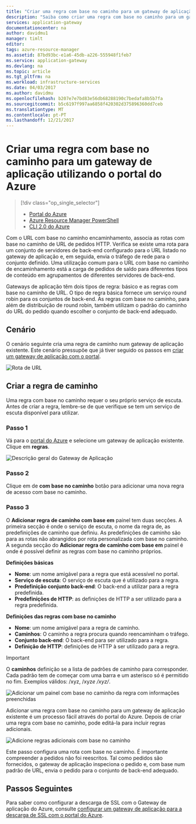 ```yaml
---
title: "Criar uma regra com base no caminho para um gateway de aplicação - portal do Azure | Microsoft Docs"
description: "Saiba como criar uma regra com base no caminho para um gateway de aplicação utilizando o portal do Azure."
services: application-gateway
documentationcenter: na
author: davidmu1
manager: timlt
editor: 
tags: azure-resource-manager
ms.assetid: 87bd93bc-e1a6-45db-a226-555948f1feb7
ms.service: application-gateway
ms.devlang: na
ms.topic: article
ms.tgt_pltfrm: na
ms.workload: infrastructure-services
ms.date: 04/03/2017
ms.author: davidmu
ms.openlocfilehash: b207e7e7bd83e56db68288190c7bedafa8b5b7fa
ms.sourcegitcommit: b5c6197f997aa6858f420302d375896360dd7ceb
ms.translationtype: MT
ms.contentlocale: pt-PT
ms.lasthandoff: 12/21/2017
---
```

# <a name="create-a-path-based-rule-for-an-application-gateway-by-using-the-azure-portal"></a>Criar uma regra com base no caminho para um gateway de aplicação utilizando o portal do Azure

> [!div class="op_single_selector"]
> * [Portal do Azure](application-gateway-create-url-route-portal.md)
> * [Azure Resource Manager PowerShell](application-gateway-create-url-route-arm-ps.md)
> * [CLI 2.0 do Azure](application-gateway-create-url-route-cli.md)

Com o URL com base no caminho encaminhamento, associa as rotas com base no caminho de URL de pedidos HTTP. Verifica se existe uma rota para um conjunto de servidores de back-end configurado para o URL listado no gateway de aplicação e, em seguida, envia o tráfego de rede para o conjunto definido. Uma utilização comum para o URL com base no caminho de encaminhamento está a carga de pedidos de saldo para diferentes tipos de conteúdo em agrupamentos de diferentes servidores de back-end.

Gateways de aplicação têm dois tipos de regra: básico e as regras com base no caminho de URL. O tipo de regra básica fornece um serviço round robin para os conjuntos de back-end. As regras com base no caminho, para além de distribuição de round robin, também utilizam o padrão do caminho do URL do pedido quando escolher o conjunto de back-end adequado.

## <a name="scenario"></a>Cenário

O cenário seguinte cria uma regra de caminho num gateway de aplicação existente.
Este cenário pressupõe que já tiver seguido os passos em [criar um gateway de aplicação com o portal](application-gateway-create-gateway-portal.md).

![Rota de URL][scenario]

## <a name="createrule"></a>Criar a regra de caminho

Uma regra com base no caminho requer o seu próprio serviço de escuta. Antes de criar a regra, lembre-se de que verifique se tem um serviço de escuta disponível para utilizar.

### <a name="step-1"></a>Passo 1

Vá para o [portal do Azure](http://portal.azure.com) e selecione um gateway de aplicação existente. Clique em **regras**.

![Descrição geral do Gateway de Aplicação][1]

### <a name="step-2"></a>Passo 2

Clique em de **com base no caminho** botão para adicionar uma nova regra de acesso com base no caminho.

### <a name="step-3"></a>Passo 3

O **Adicionar regra de caminho com base em** painel tem duas secções. A primeira secção é onde o serviço de escuta, o nome da regra de, as predefinições de caminho que definiu. As predefinições de caminho são para as rotas não abrangidos por rota personalizada com base no caminho. A segunda secção do **Adicionar regra de caminho com base em** painel é onde é possível definir as regras com base no caminho próprios.

**Definições básicas**

* **Nome**: um nome amigável para a regra que está acessível no portal.
* **Serviço de escuta**: O serviço de escuta que é utilizado para a regra.
* **Predefinição conjunto back-end**: O back-end a utilizar para a regra predefinida.
* **Predefinições de HTTP**: as definições de HTTP a ser utilizado para a regra predefinida.

**Definições das regras com base no caminho**

* **Nome**: um nome amigável para a regra de caminho.
* **Caminhos**: O caminho a regra procura quando reencaminham o tráfego.
* **Conjunto back-end**: O back-end para ser utilizado para a regra.
* **Definição de HTTP**: definições de HTTP à ser utilizado para a regra.

> [!IMPORTANT]
> O **caminhos** definição se a lista de padrões de caminho para corresponder. Cada padrão tem de começar com uma barra e um asterisco só é permitido no fim. Exemplos válidos: /xyz, /xyz*e /xyz/*.  

![Adicionar um painel com base no caminho da regra com informações preenchidas][2]

Adicionar uma regra com base no caminho para um gateway de aplicação existente é um processo fácil através do portal do Azure. Depois de criar uma regra com base no caminho, pode editá-la para incluir regras adicionais. 

![Adicione regras adicionais com base no caminho][3]

Este passo configura uma rota com base no caminho. É importante compreender a pedidos não foi reescritos. Tal como pedidos são fornecidos, o gateway de aplicação inspeciona o pedido e, com base num padrão de URL, envia o pedido para o conjunto de back-end adequado.

## <a name="next-steps"></a>Passos Seguintes

Para saber como configurar a descarga de SSL com o Gateway de aplicação do Azure, consulte [configurar um gateway de aplicação para a descarga de SSL com o portal do Azure](application-gateway-ssl-portal.md).

[1]: ./media/application-gateway-create-url-route-portal/figure1.png
[2]: ./media/application-gateway-create-url-route-portal/figure2.png
[3]: ./media/application-gateway-create-url-route-portal/figure3.png
[scenario]: ./media/application-gateway-create-url-route-portal/scenario.png
